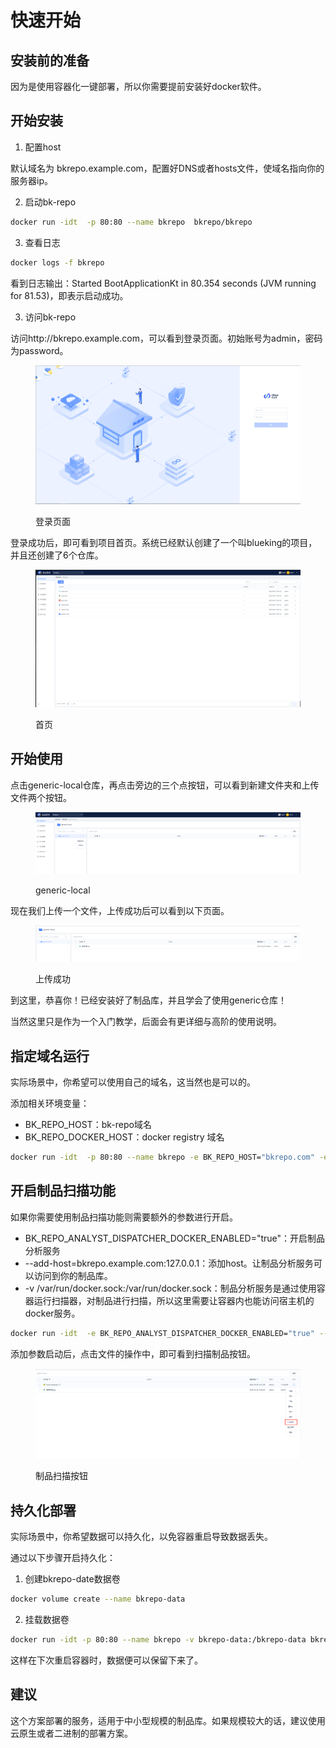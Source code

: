 # 快速开始

## 安装前的准备

因为是使用容器化一键部署，所以你需要提前安装好docker软件。

## 开始安装

1. 配置host

默认域名为 bkrepo.example.com，配置好DNS或者hosts文件，使域名指向你的服务器ip。

2. 启动bk-repo

```sh
docker run -idt  -p 80:80 --name bkrepo  bkrepo/bkrepo
```

3. 查看日志

```sh
docker logs -f bkrepo
```

看到日志输出：Started BootApplicationKt in 80.354 seconds (JVM running for 81.53)，即表示启动成功。

3. 访问bk-repo

访问http://bkrepo.example.com，可以看到登录页面。初始账号为admin，密码为password。

<figure><img src="../.gitbook/assets/登录页面.jpg" alt=""><figcaption><p>登录页面</p></figcaption></figure>

登录成功后，即可看到项目首页。系统已经默认创建了一个叫blueking的项目，并且还创建了6个仓库。

<figure><img src="../.gitbook/assets/产品首页.jpg" alt=""><figcaption><p>首页</p></figcaption></figure>

## 开始使用

点击generic-local仓库，再点击旁边的三个点按钮，可以看到新建文件夹和上传文件两个按钮。

<figure><img src="../.gitbook/assets/generic仓库页面.jpg" alt=""><figcaption><p>generic-local</p></figcaption></figure>

现在我们上传一个文件，上传成功后可以看到以下页面。

<figure><img src="../.gitbook/assets/上传成功 (1).jpg" alt=""><figcaption><p>上传成功</p></figcaption></figure>

到这里，恭喜你！已经安装好了制品库，并且学会了使用generic仓库！

当然这里只是作为一个入门教学，后面会有更详细与高阶的使用说明。

## 指定域名运行

实际场景中，你希望可以使用自己的域名，这当然也是可以的。

添加相关环境变量：

* BK\_REPO\_HOST：bk-repo域名
* BK\_REPO\_DOCKER\_HOST：docker  registry 域名

```sh
docker run -idt  -p 80:80 --name bkrepo -e BK_REPO_HOST="bkrepo.com" -e BK_REPO_DOCKER_HOST="docker.bkrepo.com" bkrepo/bkrepo
```

## 开启制品扫描功能

如果你需要使用制品扫描功能则需要额外的参数进行开启。

* BK\_REPO\_ANALYST\_DISPATCHER\_DOCKER\_ENABLED="true"：开启制品分析服务
* \--add-host=bkrepo.example.com:127.0.0.1：添加host。让制品分析服务可以访问到你的制品库。
* \-v /var/run/docker.sock:/var/run/docker.sock：制品分析服务是通过使用容器运行扫描器，对制品进行扫描，所以这里需要让容器内也能访问宿主机的docker服务。

```sh
docker run -idt  -e BK_REPO_ANALYST_DISPATCHER_DOCKER_ENABLED="true" --add-host=bkrepo.example.com:127.0.0.1   -v /var/run/docker.sock:/var/run/docker.sock -p 80:80 --name bkrepo   bkrepo/bkrepo
```

添加参数启动后，点击文件的操作中，即可看到扫描制品按钮。

<figure><img src="../.gitbook/assets/制品扫描按钮.jpg" alt=""><figcaption><p>制品扫描按钮</p></figcaption></figure>

## 持久化部署

实际场景中，你希望数据可以持久化，以免容器重启导致数据丢失。

通过以下步骤开启持久化：

1. 创建bkrepo-date数据卷

```sh
docker volume create --name bkrepo-data
```

2. 挂载数据卷

```sh
docker run -idt -p 80:80 --name bkrepo -v bkrepo-data:/bkrepo-data bkrepo/bkrepo
```

这样在下次重启容器时，数据便可以保留下来了。

## 建议

这个方案部署的服务，适用于中小型规模的制品库。如果规模较大的话，建议使用云原生或者二进制的部署方案。
